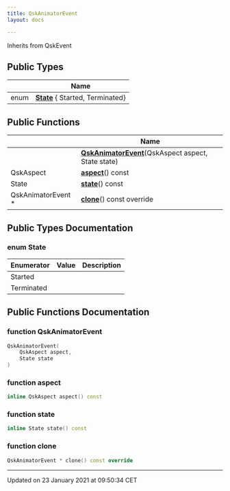 ```yaml
---
title: QskAnimatorEvent
layout: docs

---
```





Inherits from QskEvent

## Public Types

|                | Name           |
| -------------- | -------------- |
| enum| **[State](/docs/classes/class_qsk_animator_event/#enum-state)** { Started, Terminated} |

## Public Functions

|                | Name           |
| -------------- | -------------- |
| | **[QskAnimatorEvent](/docs/classes/class_qsk_animator_event/#function-qskanimatorevent)**(QskAspect aspect, State state) |
| QskAspect | **[aspect](/docs/classes/class_qsk_animator_event/#function-aspect)**() const |
| State | **[state](/docs/classes/class_qsk_animator_event/#function-state)**() const |
| QskAnimatorEvent * | **[clone](/docs/classes/class_qsk_animator_event/#function-clone)**() const override |

## Public Types Documentation

### enum State

| Enumerator | Value | Description |
| ---------- | ----- | ----------- |
| Started | |   |
| Terminated | |   |




## Public Functions Documentation

### function QskAnimatorEvent

```cpp
QskAnimatorEvent(
    QskAspect aspect,
    State state
)
```


### function aspect

```cpp
inline QskAspect aspect() const
```


### function state

```cpp
inline State state() const
```


### function clone

```cpp
QskAnimatorEvent * clone() const override
```


-------------------------------

Updated on 23 January 2021 at 09:50:34 CET